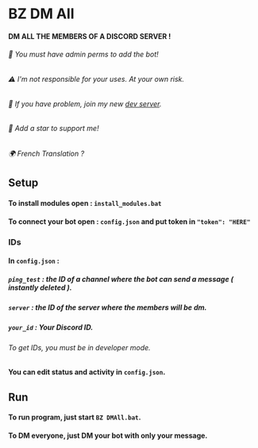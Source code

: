 # BZ DM All

#### DM ALL THE MEMBERS OF A DISCORD SERVER !

###### 🤖 _You must have admin perms to add the bot!_

###### ⚠️ _I'm not responsible for your uses. At your own risk._

###### 📱 _If you have problem, join my new [dev server](https://github.com/b4l0z/bz_dmall)._

###### 🌟 _Add a star to support me!_

###### 🌍 _French Translation ?_

## Setup

#### To install modules open : `install_modules.bat`

#### To connect your bot open : `config.json` and put token in `"token": "HERE"`

### IDs

#### In `config.json` :

##### `ping_test` : the ID of a channel where the bot can send a message ( instantly deleted ).

##### `server` : the ID of the server where the members will be dm.

##### `your_id` : Your Discord ID.

###### _To get IDs, you must be in developer mode._

#### You can edit status and activity in `config.json`.

## Run

#### To run program, just start `BZ DMAll.bat`.

#### To DM everyone, just DM your bot with **only** your message.

